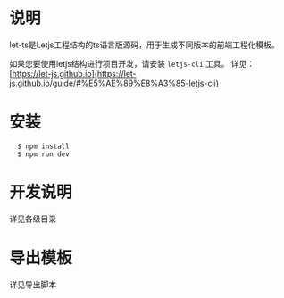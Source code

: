 # 说明
  let-ts是Letjs工程结构的ts语言版源码，用于生成不同版本的前端工程化模板。
  
  如果您要使用letjs结构进行项目开发，请安装 `letjs-cli` 工具。
  详见：[https://let-js.github.io](https://let-js.github.io/guide/#%E5%AE%89%E8%A3%85-letjs-cli)
  
  
# 安装
```shell
  $ npm install
  $ npm run dev
```

# 开发说明
  详见各级目录

# 导出模板
  详见导出脚本
